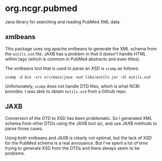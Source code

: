 # org.ncgr.pubmed
Java library for searching and reading PubMed XML data.

## xmlbeans
This package uses org.apache.xmlbeans to generate the XML schema from the `eutils.xsd` file.
JAXB has a problem in that it doesn't handle HTML within tags (which is common in PubMed abstracts and even titles).

The xmlbeans tool that is used to parse an XSD is `scomp` as follows:
```
scomp -d bin -src src/main/java -out libs/eutils.jar -dl eutils.xsd 
```
Unfortunately, `scomp` does not handle DTD files, which is what NCBI provides. I was able to obtain `eutils.xsd` from
a Github repo.

## JAXB
Conversion of the DTD to XSD has been problematic. So I generated XML schema from other DTDs using the JAXB tool xjc,
and use JAXB methods to parse those cases.

Using both xmlbeans and JAXB is clearly not optimal, but the lack of XSD for the PubMed schema is a real annoyance. But I've
spent a lot of time trying to generate XSD from the DTDs and there always seem to be problems.
